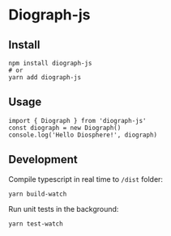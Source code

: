 # Diograph-js

## Install

```
npm install diograph-js
# or
yarn add diograph-js
```

## Usage

```
import { Diograph } from 'diograph-js'
const diograph = new Diograph()
console.log('Hello Diosphere!', diograph)
```

## Development

Compile typescript in real time to `/dist` folder:

```
yarn build-watch
```

Run unit tests in the background:

```
yarn test-watch
```
